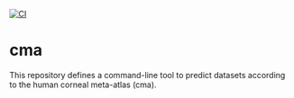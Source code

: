[![CI](https://github.com/Arts-of-coding/cma/actions/workflows/blank.yml/badge.svg)](https://github.com/Arts-of-coding/cma/actions/workflows/blank.yml)
# cma
This repository defines a command-line tool to predict datasets according to the human corneal meta-atlas (cma).
